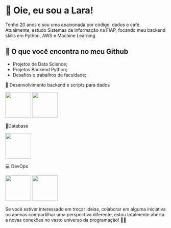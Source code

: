 # 👋 Oie, eu sou a Lara!

Tenho 20 anos e sou uma apaixonada por código, dados e café. Atualmente, estudo Sistemas de Informação na FIAP, focando meu backend skills em Python, AWS e Machine Learning

## 🚀 O que você encontra no meu Github

- Projetos de Data Science;
- Projetos Backend Python;
- Desafios e trabalhos de faculdade;

🧠 Desenvolvimento backend e scripts para dados

<img loading ='lazy' src="https://cdn.jsdelivr.net/gh/devicons/devicon/icons/python/python-original-wordmark.svg" width="80" height="80"/>  <img loading ='lazy' src="https://cdn.jsdelivr.net/gh/devicons/devicon/icons/java/java-original-wordmark.svg" width="80" height="80"/>
          
          
🚀Database

<img loading ='lazy' img src="https://cdn.jsdelivr.net/gh/devicons/devicon/icons/oracle/oracle-original.svg"  width="80" height="80"/>


💻 DevOps

<img loading ='lazy' src="https://cdn.jsdelivr.net/gh/devicons/devicon/icons/amazonwebservices/amazonwebservices-plain-wordmark.svg" width="80" height="80"/> <img loading ='lazy' src="https://cdn.jsdelivr.net/gh/devicons/devicon/icons/git/git-plain-wordmark.svg" width="80" height="80"/>
          
          

Se você estiver interessado em trocar ideias, colaborar em alguma iniciativa ou apenas compartilhar uma perspectiva diferente, estou totalmente aberta a novas conexões no vasto universo da programação! 🚀✨
